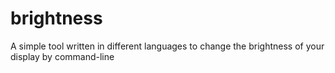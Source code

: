brightness
==========

A simple tool written in different languages to change the brightness of your display by command-line
